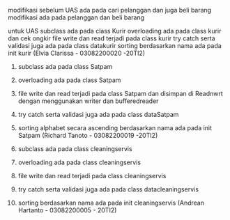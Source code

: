 modifikasi sebelum UAS ada pada cari pelanggan dan juga beli barang 
modifikasi ada pada pelanggan dan beli barang 

untuk UAS 
subclass ada pada class Kurir
overloading ada pada class kurir dan cek ongkir
file write dan read terjadi pada class kurir
try catch serta validasi juga ada pada class datakurir
sorting berdasarkan nama ada pada init kurir
(Elvia Clarissa - 03082200020 -20TI2)

1. subclass ada pada class Satpam
2. overloading ada pada class Satpam 
3. file write dan read terjadi pada class Satpam dan disimpan di Readnwrt dengan menggunakan writer dan bufferedreader
4. try catch serta validasi juga ada pada class dataSatpam
5. sorting alphabet secara ascending berdasarkan nama ada pada init Satpam
(Richard Tanoto - 03082200019 -20TI2)

1. subclass ada pada class cleaningservis
2. overloading ada pada class cleaningservis
3. file write dan read terjadi pada class cleaningservis
4. try catch serta validasi juga ada pada class datacleaningservis
5. sorting berdasarkan nama ada pada init cleaningservis
(Andrean Hartanto - 03082200005 - 20TI2)
